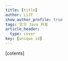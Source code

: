 ```yaml
---
title: [title]
author: LiJT
show_author_profile: true
tags: 实习 Java 开发
article_header:
  type: cover
key: [unique id]
---
```


[cotents]

<!--more-->

